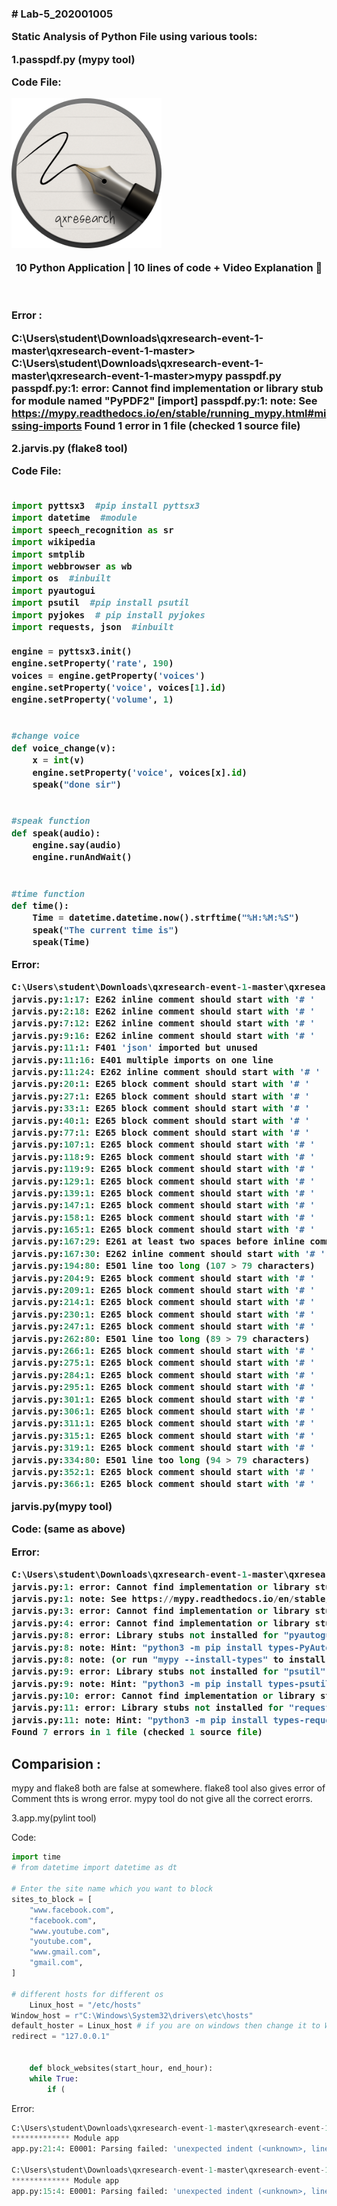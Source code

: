 <h3> # Lab-5_202001005
  
**Static Analysis of Python File using various tools:**

**1.passpdf.py (mypy tool)**

Code File:
<!-- <p align="center"> -->
  <a href="https://qxresearch.github.io/qxresearch-event-1">
    <img src="https://github.com/xiaowuc2/xiaowuc2/blob/master/source/qxr/cir.png" alt="Logo" width="240" height="240">
  </a>

<!-- <h3 align="center">qxresearch-event-1</h3> -->

  <p align="center">
    10 Python Application | 10 lines of code + Video Explanation 🧭
    <br />
    <br>
    <br />
  </p>
</p>


Error :


C:\Users\student\Downloads\qxresearch-event-1-master\qxresearch-event-1-master>
C:\Users\student\Downloads\qxresearch-event-1-master\qxresearch-event-1-master>mypy passpdf.py
passpdf.py:1: error: Cannot find implementation or library stub for module named "PyPDF2"  [import]
passpdf.py:1: note: See https://mypy.readthedocs.io/en/stable/running_mypy.html#missing-imports
Found 1 error in 1 file (checked 1 source file)


**2.jarvis.py (flake8 tool)**

Code File:
```python

import pyttsx3  #pip install pyttsx3
import datetime  #module
import speech_recognition as sr
import wikipedia
import smtplib
import webbrowser as wb
import os  #inbuilt
import pyautogui
import psutil  #pip install psutil
import pyjokes  # pip install pyjokes
import requests, json  #inbuilt

engine = pyttsx3.init()
engine.setProperty('rate', 190)
voices = engine.getProperty('voices')
engine.setProperty('voice', voices[1].id)
engine.setProperty('volume', 1)


#change voice
def voice_change(v):
    x = int(v)
    engine.setProperty('voice', voices[x].id)
    speak("done sir")


#speak function
def speak(audio):
    engine.say(audio)
    engine.runAndWait()


#time function
def time():
    Time = datetime.datetime.now().strftime("%H:%M:%S")
    speak("The current time is")
    speak(Time)    
```

Error:

```python
C:\Users\student\Downloads\qxresearch-event-1-master\qxresearch-event-1-master>flake8 jarvis.py
jarvis.py:1:17: E262 inline comment should start with '# '
jarvis.py:2:18: E262 inline comment should start with '# '
jarvis.py:7:12: E262 inline comment should start with '# '
jarvis.py:9:16: E262 inline comment should start with '# '
jarvis.py:11:1: F401 'json' imported but unused
jarvis.py:11:16: E401 multiple imports on one line
jarvis.py:11:24: E262 inline comment should start with '# '
jarvis.py:20:1: E265 block comment should start with '# '
jarvis.py:27:1: E265 block comment should start with '# '
jarvis.py:33:1: E265 block comment should start with '# '
jarvis.py:40:1: E265 block comment should start with '# '
jarvis.py:77:1: E265 block comment should start with '# '
jarvis.py:107:1: E265 block comment should start with '# '
jarvis.py:118:9: E265 block comment should start with '# '
jarvis.py:119:9: E265 block comment should start with '# '
jarvis.py:129:1: E265 block comment should start with '# '
jarvis.py:139:1: E265 block comment should start with '# '
jarvis.py:147:1: E265 block comment should start with '# '
jarvis.py:158:1: E265 block comment should start with '# '
jarvis.py:165:1: E265 block comment should start with '# '
jarvis.py:167:29: E261 at least two spaces before inline comment
jarvis.py:167:30: E262 inline comment should start with '# '
jarvis.py:194:80: E501 line too long (107 > 79 characters)
jarvis.py:204:9: E265 block comment should start with '# '
jarvis.py:209:1: E265 block comment should start with '# '
jarvis.py:214:1: E265 block comment should start with '# '
jarvis.py:230:1: E265 block comment should start with '# '
jarvis.py:247:1: E265 block comment should start with '# '
jarvis.py:262:80: E501 line too long (89 > 79 characters)
jarvis.py:266:1: E265 block comment should start with '# '
jarvis.py:275:1: E265 block comment should start with '# '
jarvis.py:284:1: E265 block comment should start with '# '
jarvis.py:295:1: E265 block comment should start with '# '
jarvis.py:301:1: E265 block comment should start with '# '
jarvis.py:306:1: E265 block comment should start with '# '
jarvis.py:311:1: E265 block comment should start with '# '
jarvis.py:315:1: E265 block comment should start with '# '
jarvis.py:319:1: E265 block comment should start with '# '
jarvis.py:334:80: E501 line too long (94 > 79 characters)
jarvis.py:352:1: E265 block comment should start with '# '
jarvis.py:366:1: E265 block comment should start with '# '

```
jarvis.py(mypy tool)

Code:
(same as above)

Error:
```python
C:\Users\student\Downloads\qxresearch-event-1-master\qxresearch-event-1-master>mypy jarvis.py
jarvis.py:1: error: Cannot find implementation or library stub for module named "pyttsx3"  [import]
jarvis.py:1: note: See https://mypy.readthedocs.io/en/stable/running_mypy.html#missing-imports
jarvis.py:3: error: Cannot find implementation or library stub for module named "speech_recognition"  [import]
jarvis.py:4: error: Cannot find implementation or library stub for module named "wikipedia"  [import]
jarvis.py:8: error: Library stubs not installed for "pyautogui"  [import]
jarvis.py:8: note: Hint: "python3 -m pip install types-PyAutoGUI"
jarvis.py:8: note: (or run "mypy --install-types" to install all missing stub packages)
jarvis.py:9: error: Library stubs not installed for "psutil"  [import]
jarvis.py:9: note: Hint: "python3 -m pip install types-psutil"
jarvis.py:10: error: Cannot find implementation or library stub for module named "pyjokes"  [import]
jarvis.py:11: error: Library stubs not installed for "requests"  [import]
jarvis.py:11: note: Hint: "python3 -m pip install types-requests"
Found 7 errors in 1 file (checked 1 source file)

```
<h2>Comparision : </h2>

  mypy and flake8 both are false at somewhere.
  flake8 tool also gives error of Comment thts is wrong error.
  mypy tool do not give all the correct erorrs.




3.app.my(pylint tool)

Code:
```python
import time
# from datetime import datetime as dt

# Enter the site name which you want to block
sites_to_block = [
    "www.facebook.com",
    "facebook.com",
    "www.youtube.com",
    "youtube.com",
    "www.gmail.com",
    "gmail.com",
]

# different hosts for different os
    Linux_host = "/etc/hosts"
Window_host = r"C:\Windows\System32\drivers\etc\hosts"
default_hoster = Linux_host # if you are on windows then change it to Window_host
redirect = "127.0.0.1"


    def block_websites(start_hour, end_hour):
    while True:
        if (
```        
Error:

```python
C:\Users\student\Downloads\qxresearch-event-1-master\qxresearch-event-1-master>pylint app.py
************* Module app
app.py:21:4: E0001: Parsing failed: 'unexpected indent (<unknown>, line 21)' (syntax-error)

C:\Users\student\Downloads\qxresearch-event-1-master\qxresearch-event-1-master>pylint app.py
************* Module app
app.py:15:4: E0001: Parsing failed: 'unexpected indent (<unknown>, line 15)' (syntax-error)
```  
  
